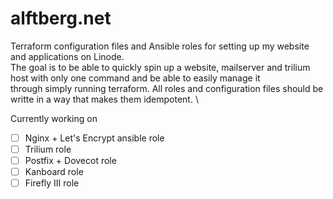 # alftberg.net

Terraform configuration files and Ansible roles for setting up my website and applications on Linode. \
The goal is to be able to quickly spin up a website, mailserver and trilium host with only one command and be able to easily manage it \
through simply running terraform. All roles and configuration files should be writte in a way that makes them idempotent. \


Currently working on 
- [ ] Nginx + Let's Encrypt ansible role
- [ ] Trilium role
- [ ] Postfix + Dovecot role
- [ ] Kanboard role
- [ ] Firefly III role
